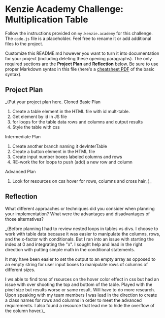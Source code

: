 # Kenzie Academy Challenge: Multiplication Table

Follow the instructions provided on `my.kenzie.academy` for this challenge. The `code.js` file is a placeholder. Feel free to rename it or add additional files to the project.

Customize this README.md however you want to turn it into documentation for your project (including deleting these opening paragraphs). The only required sections are the **Project Plan** and **Reflection** below. Be sure to use proper Markdown syntax in this file (here's a [cheatsheet PDF](https://guides.github.com/pdfs/markdown-cheatsheet-online.pdf) of the basic syntax).

## Project Plan

\_(Put your project plan here.
Cloned
Basic Plan

1. Create a table element in the HTML file with id mult-table.
2. Get element by id in JS file
3. for loops for the table data rows and columns and output results
4. Style the table with css

Intermediate Plan

1. Create another branch naming it devInterTable
2. Create a button element in the HTML file
3. Create input number boxes labeled columns and rows
4. RE-work the for loops to push (add) a new row and column

Advanced Plan

1. Look for resources on css hover for rows, columns and cross hair,
   )\_

## Reflection

What different approaches or techniques did you consider when planning your implementation? What were the advantages and disadvantages of those alternatives?

\_(Before planning I had to review nested loops in tables vs divs. I choose to work with table data because it was easier to manipulate the columns, rows, and the x-factor with conditionals. But I ran into an issue with starting the index at 0 and integrating the "x". I sought help and lead in the right direction with putting simple math in the conditional statements.

It may have been easier to set the output to an empty array as opposed to an empty string for user input boxes to manipulate rows of columns of different sizes.

I ws able to find tons of rsources on the hover color effect in css but had an issue with over shooting the top and bottom of the table. Played with the pixel size but results worse or same result. Will have to do more research.  
Upon speaking with my team members I was lead in the direction to create a class names for rows and columns in order to meet the advanced requirements. I also found a resource that lead me to hide the overflow of the column hover.)\_
